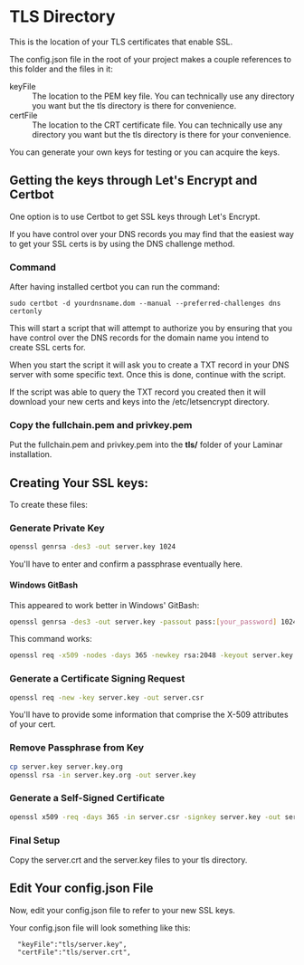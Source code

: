 # TLS Directory #

This is the location of your TLS certificates that enable SSL.

The config.json file in the root of your project makes a couple references to this folder and the files in it:

<dl>
	<dt>keyFile</dt>
	<dd>The location to the PEM key file. You can technically use any directory you want but the tls directory is there for convenience.</dd>
	<dt>certFile</dt>
	<dd>The location to the CRT certificate file. You can technically use any directory you want but the tls directory is there for your convenience.</dd>
</dl>

You can generate your own keys for testing or you can acquire the keys.

## Getting the keys through Let's Encrypt and Certbot

One option is to use Certbot to get SSL keys through Let's Encrypt.

If you have control over your DNS records you may find that the easiest way to get your SSL certs is by using the DNS challenge method.  

### Command

After having installed certbot you can run the command:

```
sudo certbot -d yourdnsname.dom --manual --preferred-challenges dns certonly
```

This will start a script that will attempt to authorize you by ensuring that you have control over the DNS records for the domain name you intend to create SSL certs for.

When you start the script it will ask you to create a TXT record in your DNS server with some specific text. Once this is done, continue with the script.

If the script was able to query the TXT record you created then it will download your new certs and keys into the /etc/letsencrypt directory.

### Copy the fullchain.pem and privkey.pem

Put the fullchain.pem and privkey.pem into the **tls/** folder of your Laminar installation.

## Creating Your SSL keys:

To create these files:

### Generate Private Key

```bash
openssl genrsa -des3 -out server.key 1024
```

You'll have to enter and confirm a passphrase eventually here.

#### Windows GitBash

This appeared to work better in Windows' GitBash:

```bash
openssl genrsa -des3 -out server.key -passout pass:[your_password] 1024
```

This command works:

```bash
openssl req -x509 -nodes -days 365 -newkey rsa:2048 -keyout server.key -out server.crt
```
### Generate a Certificate Signing Request

```bash
openssl req -new -key server.key -out server.csr
```

You'll have to provide some information that comprise the X-509 attributes of your cert.

### Remove Passphrase from Key

```bash
cp server.key server.key.org
openssl rsa -in server.key.org -out server.key
```

### Generate a Self-Signed Certificate

```bash
openssl x509 -req -days 365 -in server.csr -signkey server.key -out server.crt
```

### Final Setup

Copy the server.crt and the server.key files to your tls directory.

## Edit Your config.json File

Now, edit your config.json file to refer to your new SSL keys.

Your config.json file will look something like this:

```
  "keyFile":"tls/server.key",
  "certFile":"tls/server.crt",
```

